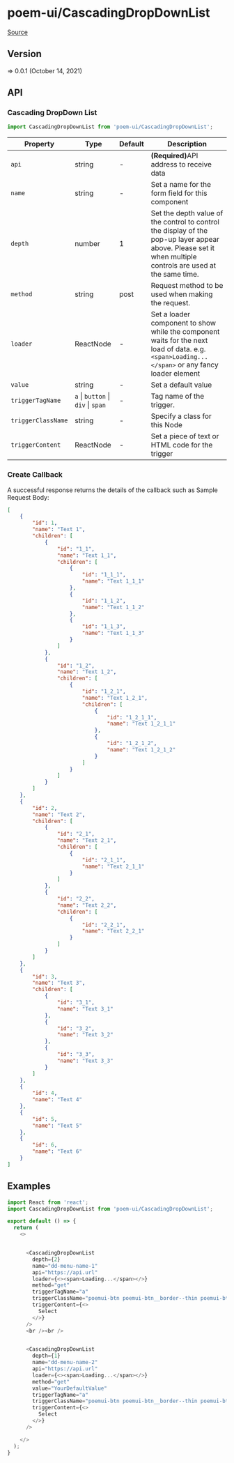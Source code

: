 # poem-ui/CascadingDropDownList

[Source](https://github.com/xizon/poem-ui/tree/main/src/CascadingDropDownList)

## Version

=> 0.0.1 (October 14, 2021)

## API

### Cascading DropDown List
```js
import CascadingDropDownList from 'poem-ui/CascadingDropDownList';
```
| Property | Type | Default | Description |
| --- | --- | --- | --- |
| `api` | string  | - | <strong>(Required)</strong>API address to receive data |
| `name` | string  | - | Set a name for the form field for this component |
| `depth` | number  | 1 | Set the depth value of the control to control the display of the pop-up layer appear above. Please set it when multiple controls are used at the same time. |
| `method` | string  | post | Request method to be used when making the request. |
| `loader` | ReactNode  | - | Set a loader component to show while the component waits for the next load of data. e.g. `<span>Loading...</span>` or any fancy loader element |
| `value` | string  | - | Set a default value |
| `triggerTagName` | `a` \| `button` \| `div` \| `span`  | - | Tag name of the trigger. |
| `triggerClassName` | string  | - | Specify a class for this Node |
| `triggerContent` | ReactNode  | - | Set a piece of text or HTML code for the trigger |


### Create Callback 

A successful response returns the details of the callback such as Sample Request Body:

```json
[
    {
        "id": 1, 
        "name": "Text 1", 
        "children": [
            {
                "id": "1_1", 
                "name": "Text 1_1", 
                "children": [
                    {
                        "id": "1_1_1", 
                        "name": "Text 1_1_1"
                    },
                    {
                        "id": "1_1_2", 
                        "name": "Text 1_1_2"
                    },
                    {
                        "id": "1_1_3", 
                        "name": "Text 1_1_3"
                    }
                ]
            }, 
            {
                "id": "1_2", 
                "name": "Text 1_2", 
                "children": [
                    {
                        "id": "1_2_1", 
                        "name": "Text 1_2_1", 
                        "children": [
                            {
                                "id": "1_2_1_1", 
                                "name": "Text 1_2_1_1"
                            },
                            {
                                "id": "1_2_1_2", 
                                "name": "Text 1_2_1_2"
                            }
                        ]
                    }
                ]
            }
        ]
    }, 
    {
        "id": 2, 
        "name": "Text 2", 
        "children": [
            {
                "id": "2_1", 
                "name": "Text 2_1", 
                "children": [
                    {
                        "id": "2_1_1", 
                        "name": "Text 2_1_1"
                    }
                ]
            }, 
            {
                "id": "2_2", 
                "name": "Text 2_2", 
                "children": [
                    {
                        "id": "2_2_1", 
                        "name": "Text 2_2_1"
                    }
                ]
            }
        ]
    }, 
	{
		"id": 3, 
		"name": "Text 3", 
		"children": [
			{
				"id": "3_1", 
				"name": "Text 3_1"
			}, 
			{
				"id": "3_2", 
				"name": "Text 3_2"
			}, 
			{
				"id": "3_3", 
				"name": "Text 3_3"
			}
		]
	},
    {
        "id": 4, 
        "name": "Text 4"
    },
    {
        "id": 5, 
        "name": "Text 5"
    },
    {
        "id": 6, 
        "name": "Text 6"
    }
]
```



## Examples

```js
import React from 'react';
import CascadingDropDownList from 'poem-ui/CascadingDropDownList';

export default () => {
  return (
    <>


      <CascadingDropDownList 
        depth={2}
        name="dd-menu-name-1"
        api="https://api.url" 
        loader={<><span>Loading...</span></>}
        method="get"
        triggerTagName="a" 
        triggerClassName="poemui-btn poemui-btn__border--thin poemui-btn__size--s poemui-btn__bg--secondary is-pill is-fill-white" 
        triggerContent={<>
          Select
        </>}
      />
      <br /><br />


      <CascadingDropDownList 
        depth={1}
        name="dd-menu-name-2"
        api="https://api.url" 
        loader={<><span>Loading...</span></>}
        method="get"
        value="YourDefaultValue"
        triggerTagName="a" 
        triggerClassName="poemui-btn poemui-btn__border--thin poemui-btn__size--s poemui-btn__bg--secondary is-pill is-fill-white" 
        triggerContent={<>
          Select
        </>}
      />

    </>
  );
}

```